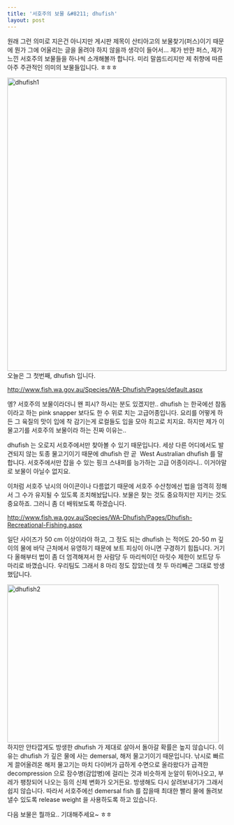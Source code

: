 ```yaml
---
title: '서호주의 보물 &#8211; dhufish'
layout: post
---
```


원래 그런 의미로 지은건 아니지만 게시판 제목이 산티아고의 보물찾기(퍼스)이기 때문에 뭔가 그에 어울리는 글을 올려야 하지 않을까 생각이 들어서&#8230; 제가 반한 퍼스, 제가 느낀 서호주의 보물들을 하나씩 소개해볼까 합니다. 미리 말씀드리지만 제 취향에 따른 아주 주관적인 의미의 보물들입니다. ㅎㅎㅎ

[<img class="aligncenter  wp-image-670" alt="dhufish1" src="http://w12ard.github.io/wp-content/uploads/2013/09/dhufish1.jpg" width="502" height="672" />][1]  
오늘은 그 첫번째, dhufish 입니다.

<http://www.fish.wa.gov.au/Species/WA-Dhufish/Pages/default.aspx>

엥? 서호주의 보물이라더니 왠 피시? 하시는 분도 있겠지만.. dhufish 는 한국에선 참돔이라고 하는 pink snapper 보다도 한 수 위로 치는 고급어종입니다. 요리를 어떻게 하든 그 육질의 맛이 입에 착 감기는게 로컬들도 입을 모아 최고로 치지요. 하지만 제가 이 물고기를 서호주의 보물이라 하는 진짜 이유는..

dhufish 는 오로지 서호주에서만 찾아볼 수 있기 때문입니다. 세상 다른 어디에서도 발견되지 않는 토종 물고기이기 때문에 dhufish 란 곧  West Australian dhufish 를 말합니다. 서호주에서만 잡을 수 있는 핑크 스내퍼를 능가하는 고급 어종이라니.. 이거야말로 보물이 아닐수 없지요.

이처럼 서호주 낚시의 아이콘이나 다름없기 때문에 서호주 수산청에선 법을 엄격히 정해서 그 수가 유지될 수 있도록 조치해놨답니다. 보물은 찾는 것도 중요하지만 지키는 것도 중요하죠. 그러니 좀 더 배워보도록 하겠습니다.

<http://www.fish.wa.gov.au/Species/WA-Dhufish/Pages/Dhufish-Recreational-Fishing.aspx>

일단 사이즈가 50 cm 이상이라야 하고, 그 정도 되는 dhufish 는 적어도 20-50 m 깊이의 물에 바닥 근처에서 유영하기 때문에 보트 피싱이 아니면 구경하기 힘듭니다. 거기다 올해부터 법이 좀 더 엄격해져서 한 사람당 두 마리씩이던 마릿수 제한이 보트당 두 마리로 바꼈습니다. 우리팀도 그래서 8 마리 정도 잡았는데 첫 두 마리빼곤 그대로 방생했답니다.

[<img class="aligncenter  wp-image-671" alt="dhufish2" src="http://w12ard.github.io/wp-content/uploads/2013/09/dhufish2.jpg" width="484" height="362" />][2]  
하지만 안타깝게도 방생한 dhufish 가 제대로 살아서 돌아갈 확률은 높지 않습니다. 이유는 dhufish 가 깊은 물에 사는 demersal, 해저 물고기이기 때문입니다. 낚시로 빠르게 끌어올려온 해저 물고기는 마치 다이버가 급하게 수면으로 올라왔다가 급격한 decompression 으로 잠수병(감압병)에 걸리는 것과 비슷하게 눈알이 튀어나오고, 부레가 팽창되어 나오는 등의 신체 변화가 오거든요. 방생해도 다시 살려보내기가 그래서 쉽지 않습니다. 따라서 서호주에선 demersal fish 를 잡을때 최대한 빨리 물에 돌려보낼수 있도록 release weight 을 사용하도록 하고 있습니다.

다음 보물은 뭘까요.. 기대해주세요~ ㅎㅎ

 [1]: http://w12ard.github.io/wp-content/uploads/2013/09/dhufish1.jpg
 [2]: http://w12ard.github.io/wp-content/uploads/2013/09/dhufish2.jpg